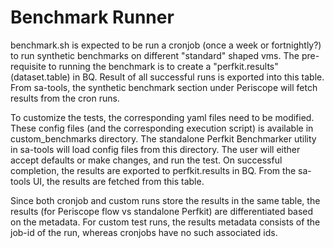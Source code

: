 # Benchmark Runner

benchmark.sh is expected to be run a cronjob (once a week or fortnightly?) to run synthetic benchmarks on different "standard" shaped vms.
The pre-requisite to running the benchmark is to create a "perfkit.results" (dataset.table) in BQ. Result of all successful runs is exported into this table.
From sa-tools, the synthetic benchmark section under Periscope will fetch results from the cron runs.

To customize the tests, the corresponding yaml files need to be modified. These config files (and the corresponding execution script) is available in custom_benchmarks directory.
The standalone Perfkit Benchmarker utility in sa-tools will load config files from this directory. The user will either accept defaults or make changes, and run the test.
On successful completion, the results are exported to perfkit.results in BQ. From the sa-tools UI, the results are fetched from this table.

Since both cronjob and custom runs store the results in the same table, the results (for Periscope flow vs standalone Perfkit) are differentiated based on the metadata.
For custom test runs, the results metadata consists of the job-id of the run, whereas cronjobs have no such associated ids.
